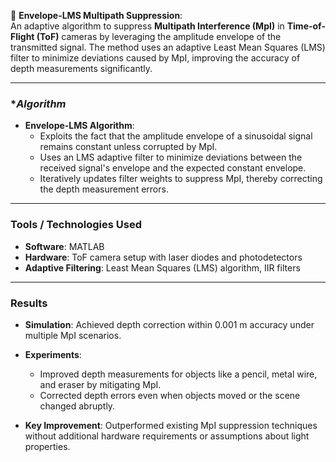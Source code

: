 
🚀 **Envelope-LMS Multipath Suppression**:  
An adaptive algorithm to suppress **Multipath Interference (MpI)** in **Time-of-Flight (ToF)** cameras by leveraging the amplitude envelope of the transmitted signal. The method uses an adaptive Least Mean Squares (LMS) filter to minimize deviations caused by MpI, improving the accuracy of depth measurements significantly.

---

### **Algorithm*

- **Envelope-LMS Algorithm**:
  - Exploits the fact that the amplitude envelope of a sinusoidal signal remains constant unless corrupted by MpI.
  - Uses an LMS adaptive filter to minimize deviations between the received signal's envelope and the expected constant envelope.
  - Iteratively updates filter weights to suppress MpI, thereby correcting the depth measurement errors.

---

### **Tools / Technologies Used**

- **Software**: MATLAB  
- **Hardware**: ToF camera setup with laser diodes and photodetectors  
- **Adaptive Filtering**: Least Mean Squares (LMS) algorithm, IIR filters  

---

### **Results**

- **Simulation**: Achieved depth correction within 0.001 m accuracy under multiple MpI scenarios.  
- **Experiments**:  
  - Improved depth measurements for objects like a pencil, metal wire, and eraser by mitigating MpI.  
  - Corrected depth errors even when objects moved or the scene changed abruptly.  

- **Key Improvement**: Outperformed existing MpI suppression techniques without additional hardware requirements or assumptions about light properties.